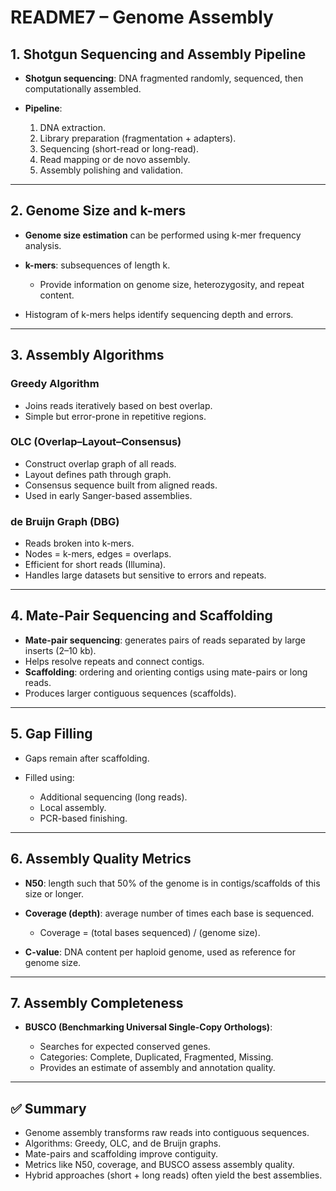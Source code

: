 # README7 – Genome Assembly

## 1. Shotgun Sequencing and Assembly Pipeline

* **Shotgun sequencing**: DNA fragmented randomly, sequenced, then computationally assembled.
* **Pipeline**:

  1. DNA extraction.
  2. Library preparation (fragmentation + adapters).
  3. Sequencing (short-read or long-read).
  4. Read mapping or de novo assembly.
  5. Assembly polishing and validation.

---

## 2. Genome Size and k-mers

* **Genome size estimation** can be performed using k-mer frequency analysis.
* **k-mers**: subsequences of length k.

  * Provide information on genome size, heterozygosity, and repeat content.
* Histogram of k-mers helps identify sequencing depth and errors.

---

## 3. Assembly Algorithms

### Greedy Algorithm

* Joins reads iteratively based on best overlap.
* Simple but error-prone in repetitive regions.

### OLC (Overlap–Layout–Consensus)

* Construct overlap graph of all reads.
* Layout defines path through graph.
* Consensus sequence built from aligned reads.
* Used in early Sanger-based assemblies.

### de Bruijn Graph (DBG)

* Reads broken into k-mers.
* Nodes = k-mers, edges = overlaps.
* Efficient for short reads (Illumina).
* Handles large datasets but sensitive to errors and repeats.

---

## 4. Mate-Pair Sequencing and Scaffolding

* **Mate-pair sequencing**: generates pairs of reads separated by large inserts (2–10 kb).
* Helps resolve repeats and connect contigs.
* **Scaffolding**: ordering and orienting contigs using mate-pairs or long reads.
* Produces larger contiguous sequences (scaffolds).

---

## 5. Gap Filling

* Gaps remain after scaffolding.
* Filled using:

  * Additional sequencing (long reads).
  * Local assembly.
  * PCR-based finishing.

---

## 6. Assembly Quality Metrics

* **N50**: length such that 50% of the genome is in contigs/scaffolds of this size or longer.
* **Coverage (depth)**: average number of times each base is sequenced.

  * Coverage = (total bases sequenced) / (genome size).
* **C-value**: DNA content per haploid genome, used as reference for genome size.

---

## 7. Assembly Completeness

* **BUSCO (Benchmarking Universal Single-Copy Orthologs)**:

  * Searches for expected conserved genes.
  * Categories: Complete, Duplicated, Fragmented, Missing.
  * Provides an estimate of assembly and annotation quality.

---

## ✅ Summary

* Genome assembly transforms raw reads into contiguous sequences.
* Algorithms: Greedy, OLC, and de Bruijn graphs.
* Mate-pairs and scaffolding improve contiguity.
* Metrics like N50, coverage, and BUSCO assess assembly quality.
* Hybrid approaches (short + long reads) often yield the best assemblies.
